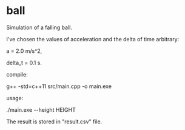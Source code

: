 # ball
Simulation of a falling ball.

I've chosen the values of acceleration and the delta of time arbitrary:

a = 2.0 m/s^2, 

delta_t = 0.1 s.

compile: 

g++ -std=c++11 src/main.cpp -o main.exe

usage: 

./main.exe --height HEIGHT


The result is stored in "result.csv" file.
